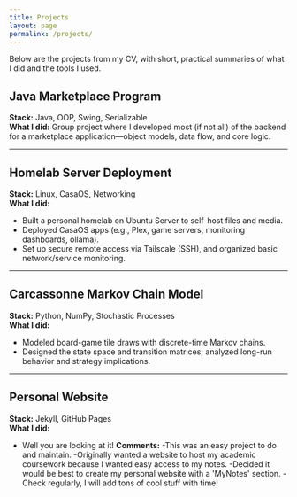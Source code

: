 ```yaml
---
title: Projects
layout: page
permalink: /projects/
---
```


Below are the projects from my CV, with short, practical summaries of what I did and the tools I used.

## Java Marketplace Program
**Stack:** Java, OOP, Swing, Serializable  
**What I did:** Group project where I developed most (if not all) of the backend for a marketplace application—object models, data flow, and core logic.

---

## Homelab Server Deployment
**Stack:** Linux, CasaOS, Networking  
**What I did:**
- Built a personal homelab on Ubuntu Server to self-host files and media.
- Deployed CasaOS apps (e.g., Plex, game servers, monitoring dashboards, ollama).
- Set up secure remote access via Tailscale (SSH), and organized basic network/service monitoring.

---

## Carcassonne Markov Chain Model
**Stack:** Python, NumPy, Stochastic Processes  
**What I did:**
- Modeled board-game tile draws with discrete-time Markov chains.
- Designed the state space and transition matrices; analyzed long-run behavior and strategy implications.

---

## Personal Website
**Stack:** Jekyll, GitHub Pages  
**What I did:**
- Well you are looking at it!
**Comments:**
-This was an easy project to do and maintain.
-Originally wanted a website to host my academic coursework because I wanted easy access to my notes.
-Decided it would be best to create my personal website with a 'MyNotes' section.
-Check regularly, I will add tons of cool stuff with time!

